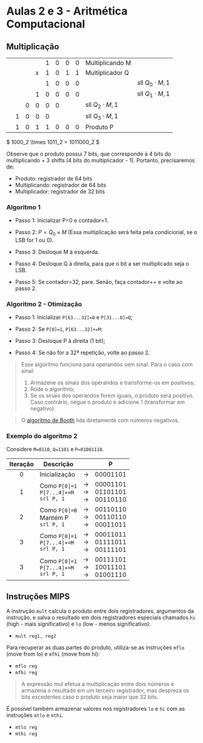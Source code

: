 # Aulas 2 e 3 - Aritmética Computacional

## Multiplicação

|||||||||||
|--|--|--|--|--|--|--|--|--|--|
|||||1 |0 |0 |0 | Multiplicando M|
||||x| 1| 0| 1| 1| Multiplicador Q|
|||||1 |0 |0 |0 ||sll $Q_0\cdot M, 1$|
||||1|0 |0 |0 | 0||sll $Q_1\cdot M, 1$|
|||0 |0 |0 |0 | ||sll $Q_2\cdot M, 1$|
||1 |0 |0 |0 | |||sll $Q_3\cdot M, 1$|
||1 |0 |1 |1 |0 |0|0|Produto P|

$ 1000_2 \times 1011_2 = 1011000_2 $

Observe que o produto possui 7 bits, que corresponde à 4 bits do multiplicando + 3 shifts (4 bits do multiplicador - 1). Portanto, precisaremos de:

- Produto: registrador de 64 bits
- Multiplicando: registrador de 64 bits
- Multiplicador: registrador de 32 bits

### Algoritmo 1

- Passo 1: Inicializar P=0 e contador=1.

- Passo 2: $P=Q_0\times M$ (Essa multiplicação será feita pela condicional, se o LSB for 1 ou 0).

- Passo 3: Desloque M à esquerda.

- Passo 4: Desloque Q à direita, para que o bit a ser multiplicado seja o LSB.

- Passo 5: Se contador=32, pare. Senão, faça contador++ e volte ao passo 2.

### Algoritmo 2 - Otimização

- Passo 1: Inicializar `P[63...32]=0` e `P[31...0]=Q`;

- Passo 2: Se `P[0]=1`, `P[63...32]+=M`;

- Passo 3: Desloque P à direita (1 bit);

- Passo 4: Se não for a 32ª repetição, volte ao passo 2.

> Esse algoritmo funciona para operandos sem sinal. Para o caso com sinal:
>
> 1. Armazene os sinais dos operandos e transforme-os em positivos;
> 2. Rode o algoritmo;
> 3. Se os sinais dos operandos forem iguais, o produto será positivo. Caso contrário, negue o produto e adicione 1 (transformar em negativo).

> O [algoritmo de Booth](https://www.geeksforgeeks.org/computer-organization-booths-algorithm/) lida diretamente com números negativos.

### Exemplo do algoritmo 2

Considere `M=0110`, `Q=1101` e `P=01001110`.

<center>

|Iteração|Descrição||P|
|:-:|-|-|:-:|
|0|Inicialização|$\rightarrow$|00001101|
|1|Como `P[0]=1`<br> `P[7...4]+=M`<br> `srl P, 1` |$\rightarrow$<br>$\rightarrow$<br>$\rightarrow$|00001101<br>01101101<br>00110110|
|2|Como `P[0]=0`<br> Mantém P<br> `srl P, 1` |$\rightarrow$<br>$\rightarrow$<br>$\rightarrow$|00110110<br>00110110<br>00011011|
|3|Como `P[0]=1`<br> `P[7...4]+=M`<br> `srl P, 1` |$\rightarrow$<br>$\rightarrow$<br>$\rightarrow$|00011011<br>01111011<br>00111101|
|3|Como `P[0]=1`<br> `P[7...4]+=M`<br> `srl P, 1` |$\rightarrow$<br>$\rightarrow$<br>$\rightarrow$|00111101<br>10011101<br>01001110|
</center>

## Instruções MIPS

A instrução `mult` calcula o produto entre dois registradores, argumentos da instrução, e salva o resultado em dois registradores especiais chamados `hi` (high - mais significativo) e `lo` (low - menos significativo):

- `mult reg1, reg2`

Para recuperar as duas partes do produto, utiliza-se as instruções `mflo` (move from lo) e `mfhi` (move from hi):

- `mflo reg`
- `mfhi reg`

> A expressão mul efetua a multiplicação entre dois números e armazena o resultado em um terceiro registrador, mas despreza os bits excedentes caso o produto seja maior que 32 bits.

É possível também armazenar valores nos registradores `lo` e `hi` com as instruções `mtlo` e `mthi`.

- `mtlo reg`
- `mthi reg`
